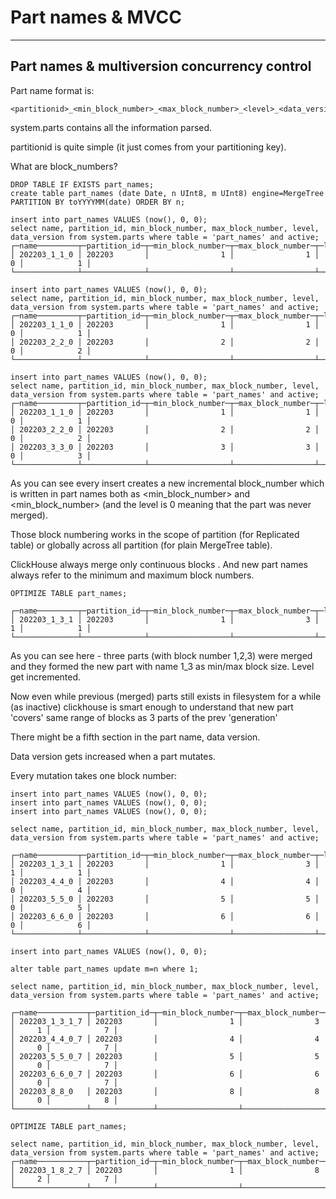 # Part names & MVCC 
---

## Part names & multiversion concurrency control

Part name format is:
```
<partitionid>_<min_block_number>_<max_block_number>_<level>_<data_version>
```

system.parts contains all the information parsed.

partitionid is quite simple (it just comes from your partitioning key).

What are block_numbers?

```
DROP TABLE IF EXISTS part_names;
create table part_names (date Date, n UInt8, m UInt8) engine=MergeTree PARTITION BY toYYYYMM(date) ORDER BY n;

insert into part_names VALUES (now(), 0, 0);
select name, partition_id, min_block_number, max_block_number, level, data_version from system.parts where table = 'part_names' and active;
┌─name─────────┬─partition_id─┬─min_block_number─┬─max_block_number─┬─level─┬─data_version─┐
│ 202203_1_1_0 │ 202203       │                1 │                1 │     0 │            1 │
└──────────────┴──────────────┴──────────────────┴──────────────────┴───────┴──────────────┘

insert into part_names VALUES (now(), 0, 0);
select name, partition_id, min_block_number, max_block_number, level, data_version from system.parts where table = 'part_names' and active;
┌─name─────────┬─partition_id─┬─min_block_number─┬─max_block_number─┬─level─┬─data_version─┐
│ 202203_1_1_0 │ 202203       │                1 │                1 │     0 │            1 │
│ 202203_2_2_0 │ 202203       │                2 │                2 │     0 │            2 │
└──────────────┴──────────────┴──────────────────┴──────────────────┴───────┴──────────────┘

insert into part_names VALUES (now(), 0, 0);
select name, partition_id, min_block_number, max_block_number, level, data_version from system.parts where table = 'part_names' and active;
┌─name─────────┬─partition_id─┬─min_block_number─┬─max_block_number─┬─level─┬─data_version─┐
│ 202203_1_1_0 │ 202203       │                1 │                1 │     0 │            1 │
│ 202203_2_2_0 │ 202203       │                2 │                2 │     0 │            2 │
│ 202203_3_3_0 │ 202203       │                3 │                3 │     0 │            3 │
└──────────────┴──────────────┴──────────────────┴──────────────────┴───────┴──────────────┘
```

As you can see every insert creates a new incremental block_number which is written in part names both as <min_block_number> and <min_block_number>
(and the level is 0 meaning that the part was never merged).

Those block numbering works in the scope of partition (for Replicated table) or globally across all partition (for plain MergeTree table).

ClickHouse always merge only continuous blocks . And new part names always refer to the minimum and maximum block numbers.

```
OPTIMIZE TABLE part_names;

┌─name─────────┬─partition_id─┬─min_block_number─┬─max_block_number─┬─level─┬─data_version─┐
│ 202203_1_3_1 │ 202203       │                1 │                3 │     1 │            1 │
└──────────────┴──────────────┴──────────────────┴──────────────────┴───────┴──────────────┘
```

As you can see here - three parts (with block number 1,2,3) were merged and they formed the new part with name 1_3 as min/max block size.
Level get incremented.

Now even while previous (merged) parts still exists in filesystem for a while (as inactive) clickhouse is smart enough to understand
that new part 'covers' same range of blocks as 3 parts of the prev 'generation'

There might be a fifth section in the part name, data version.

Data version gets increased when a part mutates.

Every mutation takes one block number:

```
insert into part_names VALUES (now(), 0, 0);
insert into part_names VALUES (now(), 0, 0);
insert into part_names VALUES (now(), 0, 0);

select name, partition_id, min_block_number, max_block_number, level, data_version from system.parts where table = 'part_names' and active;

┌─name─────────┬─partition_id─┬─min_block_number─┬─max_block_number─┬─level─┬─data_version─┐
│ 202203_1_3_1 │ 202203       │                1 │                3 │     1 │            1 │
│ 202203_4_4_0 │ 202203       │                4 │                4 │     0 │            4 │
│ 202203_5_5_0 │ 202203       │                5 │                5 │     0 │            5 │
│ 202203_6_6_0 │ 202203       │                6 │                6 │     0 │            6 │
└──────────────┴──────────────┴──────────────────┴──────────────────┴───────┴──────────────┘

insert into part_names VALUES (now(), 0, 0);

alter table part_names update m=n where 1;

select name, partition_id, min_block_number, max_block_number, level, data_version from system.parts where table = 'part_names' and active;

┌─name───────────┬─partition_id─┬─min_block_number─┬─max_block_number─┬─level─┬─data_version─┐
│ 202203_1_3_1_7 │ 202203       │                1 │                3 │     1 │            7 │
│ 202203_4_4_0_7 │ 202203       │                4 │                4 │     0 │            7 │
│ 202203_5_5_0_7 │ 202203       │                5 │                5 │     0 │            7 │
│ 202203_6_6_0_7 │ 202203       │                6 │                6 │     0 │            7 │
│ 202203_8_8_0   │ 202203       │                8 │                8 │     0 │            8 │
└────────────────┴──────────────┴──────────────────┴──────────────────┴───────┴──────────────┘

OPTIMIZE TABLE part_names;

select name, partition_id, min_block_number, max_block_number, level, data_version from system.parts where table = 'part_names' and active;
┌─name───────────┬─partition_id─┬─min_block_number─┬─max_block_number─┬─level─┬─data_version─┐
│ 202203_1_8_2_7 │ 202203       │                1 │                8 │     2 │            7 │
└────────────────┴──────────────┴──────────────────┴──────────────────┴───────┴──────────────┘
```
